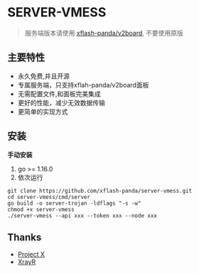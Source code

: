 # SERVER-VMESS
> 服务端版本请使用 [xflash-panda/v2board](https://github.com/xflash-panda/v2board), 不要使用原版

## 主要特性
- 永久免费,并且开源
- 专属服务端，只支持xflah-panda/v2board面板
- 无需配置文件,和面板完美集成
- 更好的性能，减少无效数据传输
- 更简单的实现方式

## 安装
**手动安装**
1. go >= 1.16.0
2. 依次运行
```
git clone https://github.com/xflash-panda/server-vmess.git
cd server-vmess/cmd/server
go build -o server-trojan -ldflags "-s -w"
chmod +x server-vmess
./server-vmess --api xxx --token xxx --node xxx
```
##  Thanks
* [Project X](https://github.com/XTLS/)
* [XrayR](https://github.com/XrayR-project/XrayR)
